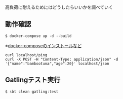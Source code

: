 高負荷に耐えるためにはどうしたらいいかを調べていく


## 動作確認
```sbtshell
$ docker-compose up -d --build
```
※[docker-composeのインストールなど](https://blog.bambootuna.com/%E5%82%99%E8%80%83%E9%8C%B2/22/#toc3)

```sbtshell
curl localhost/ping
curl -X POST -H "Content-Type: application/json" -d '{"name":"bambootuna","age":20}' localhost/json
```

## Gatlingテスト実行
```sbtshell
$ sbt clean gatling:test
```